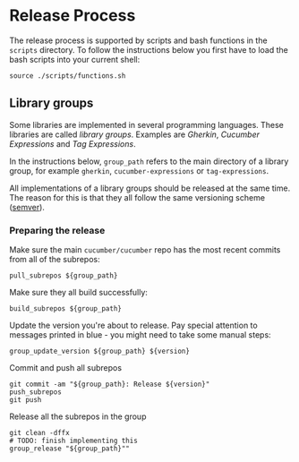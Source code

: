 # Release Process

The release process is supported by scripts and bash functions in the `scripts` directory.
To follow the instructions below you first have to load the bash scripts into your
current shell:

    source ./scripts/functions.sh

## Library groups

Some libraries are implemented in several programming languages.
These libraries are called _library groups_. Examples are
_Gherkin_, _Cucumber Expressions_ and _Tag Expressions_.

In the instructions below, `group_path` refers to the main directory of a
library group, for example `gherkin`, `cucumber-expressions` or `tag-expressions`.

All implementations of a library groups should be released at the same time.
The reason for this is that they all follow the same versioning scheme
([semver](http://semver.org/)).

### Preparing the release

Make sure the main `cucumber/cucumber` repo has the most recent commits from
all of the subrepos:

    pull_subrepos ${group_path}

Make sure they all build successfully:

    build_subrepos ${group_path}

Update the version you're about to release. Pay special attention to messages
printed in blue - you might need to take some manual steps:

    group_update_version ${group_path} ${version}

Commit and push all subrepos

    git commit -am "${group_path}: Release ${version}"
    push_subrepos
    git push

Release all the subrepos in the group

    git clean -dffx
    # TODO: finish implementing this
    group_release "${group_path}""
